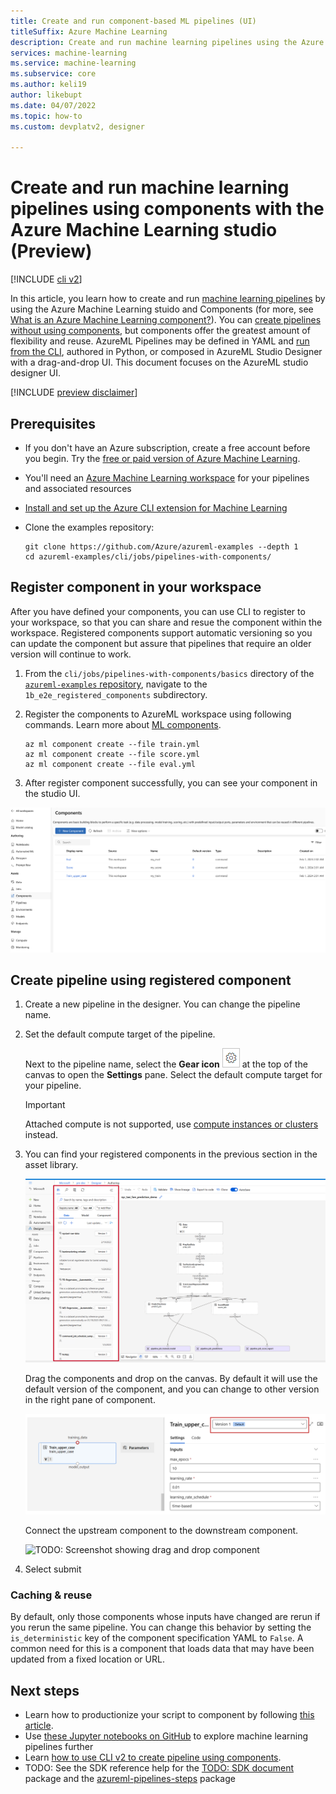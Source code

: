 ```yaml
---
title: Create and run component-based ML pipelines (UI)
titleSuffix: Azure Machine Learning
description: Create and run machine learning pipelines using the Azure Machine Learning studio UI. 
services: machine-learning
ms.service: machine-learning
ms.subservice: core
ms.author: keli19
author: likebupt
ms.date: 04/07/2022
ms.topic: how-to
ms.custom: devplatv2, designer

---
```


# Create and run machine learning pipelines using components with the Azure Machine Learning studio (Preview)

[!INCLUDE [cli v2](../../includes/machine-learning-cli-v2.md)]

In this article, you learn how to create and run [machine learning pipelines](concept-ml-pipelines.md) by using the Azure Machine Learning stuido and Components (for more, see [What is an Azure Machine Learning component?](concept-component.md)). You can [create pipelines without using components](how-to-train-cli.md#build-a-training-pipeline), but components offer the greatest amount of flexibility and reuse. AzureML Pipelines may be defined in YAML and [run from the CLI](how-to-create-component-pipelines-cli.md), authored in Python, or composed in AzureML Studio Designer with a drag-and-drop UI. This document focuses on the AzureML studio designer UI.

[!INCLUDE [preview disclaimer](../../includes/machine-learning-preview-generic-disclaimer.md)]

## Prerequisites

* If you don't have an Azure subscription, create a free account before you begin. Try the [free or paid version of Azure Machine Learning](https://azure.microsoft.com/free/).

* You'll need an [Azure Machine Learning workspace](how-to-manage-workspace.md) for your pipelines and associated resources

* [Install and set up the Azure CLI extension for Machine Learning](how-to-configure-cli.md)

* Clone the examples repository:

    ```azurecli-interactive
    git clone https://github.com/Azure/azureml-examples --depth 1
    cd azureml-examples/cli/jobs/pipelines-with-components/
    ```

## Register component in your workspace

After you have defined your components, you can use CLI to register to your workspace, so that you can share and resue the component within the workspace. Registered components support automatic versioning so you can update the component but assure that pipelines that require an older version will continue to work.  

1. From the `cli/jobs/pipelines-with-components/basics` directory of the [`azureml-examples` repository](https://github.com/Azure/azureml-examples), navigate to the `1b_e2e_registered_components` subdirectory.

1. Register the components to AzureML workspace using following commands. Learn more about [ML components](concept-component.md).

    ```CLI
    az ml component create --file train.yml
    az ml component create --file score.yml
    az ml component create --file eval.yml
    ```

1. After register component successfully, you can see your component in the studio UI.

![TODO: Screenshot showing registered component in component page](./media/how-to-create-component-pipelines-ui/component-page.png)

## Create pipeline using registered component

1. Create a new pipeline in the designer. You can change the pipeline name.

1. Set the default compute target of the pipeline. 

    Next to the pipeline name, select the **Gear icon** ![Screenshot of the gear icon](./media/tutorial-designer-automobile-price-train-score/gear-icon.png) at the top of the canvas to open the **Settings** pane. Select the default compute target for your pipeline.

    > [!Important]
    > Attached compute is not supported, use [compute instances or clusters](concept-compute-target.md#azure-machine-learning-compute-managed) instead.

1. You can find your registered components in the previous section in the asset library.

    ![TODO: Screenshot showing registered component in asset library](./media/how-to-create-component-pipelines-ui/asset-library.png)

    Drag the components and drop on the canvas. By default it will use the default version of the component, and you can change to other version in the right pane of component.
    
    ![TODO: Screenshot showing changing version of component](./media/how-to-create-component-pipelines-ui/change-component-version.png)
    
    Connect the upstream component to the downstream component.

    ![TODO: Screenshot showing drag and drop component](./media/how-to-create-component-pipelines-ui/drag-drop-component.png)

1. Select submit 


### Caching & reuse  

By default, only those components whose inputs have changed are rerun if you rerun the same pipeline. You can change this behavior by setting the `is_deterministic` key of the component specification YAML to `False`. A common need for this is a component that loads data that may have been updated from a fixed location or URL. 


## Next steps

- Learn how to productionize your script to component by following [this article](TODO).
- Use [these Jupyter notebooks on GitHub](https://github.com/Azure/azureml-examples/tree/pipeline/builder_function_samples/cli/jobs/pipelines-with-components) to explore machine learning pipelines further
- Learn [how to use CLI v2 to create pipeline using components](how-to-create-component-pipelines-cli.md).
- TODO: See the SDK reference help for the [TODO: SDK document](/python/api/azureml-pipeline-core/) package and the [azureml-pipelines-steps](/python/api/azureml-pipeline-steps/) package
